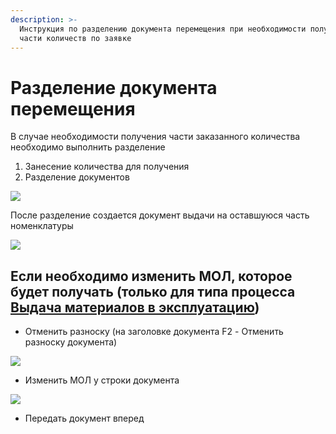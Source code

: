 ```yaml
---
description: >-
  Инструкция по разделению документа перемещения при необходимости получения
  части количеств по заявке
---
```


# Разделение документа перемещения

В случае необходимости получения части заказанного количества необходимо выполнить разделение

1. Занесение количества для получения
2. Разделение документов

![](<../../.gitbook/assets/image (284).png>)

После разделение создается документ выдачи на оставшуюся часть номенклатуры

![](<../../.gitbook/assets/image (295).png>)



## Если необходимо изменить МОЛ, которое будет получать (только для типа процесса [Выдача материалов в эксплуатацию](../../uchet/peremesheniya-tovarov-1/materialy-v-ekspluatacii/vydacha-v-ekspluataciyu-1.md))

* Отменить разноску (на заголовке документа F2 - Отменить разноску документа)

![](<../../.gitbook/assets/image (698).png>)

* Изменить МОЛ у строки документа

![](<../../.gitbook/assets/image (433).png>)

* Передать документ вперед
